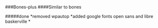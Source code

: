 ###Bones-plus
####Similar to bones

#####done
*removed wpautop
*added google fonts open sans and libre baskerville
*

